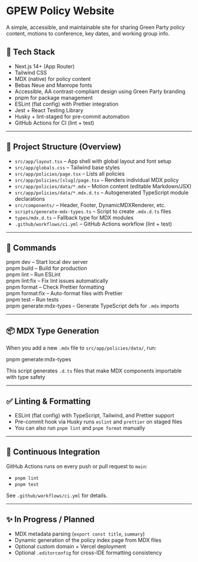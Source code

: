 # GPEW Policy Website

A simple, accessible, and maintainable site for sharing Green Party policy content, motions to conference, key dates, and working group info.

## 🌱 Tech Stack

- Next.js 14+ (App Router)
- Tailwind CSS
- MDX (native) for policy content
- Bebas Neue and Manrope fonts
- Accessible, AA contrast-compliant design using Green Party branding
- pnpm for package management
- ESLint (flat config) with Prettier integration
- Jest + React Testing Library
- Husky + lint-staged for pre-commit automation
- GitHub Actions for CI (lint + test)

---

## 📁 Project Structure (Overview)

- `src/app/layout.tsx` – App shell with global layout and font setup
- `src/app/globals.css` – Tailwind base styles
- `src/app/policies/page.tsx` – Lists all policies
- `src/app/policies/[slug]/page.tsx` – Renders individual MDX policy
- `src/app/policies/data/*.mdx` – Motion content (editable Markdown/JSX)
- `src/app/policies/data/*.mdx.d.ts` – Autogenerated TypeScript module declarations
- `src/components/` – Header, Footer, DynamicMDXRenderer, etc.
- `scripts/generate-mdx-types.ts` – Script to create `.mdx.d.ts` files
- `types/mdx.d.ts` – Fallback type for MDX modules
- `.github/workflows/ci.yml` – GitHub Actions workflow (lint + test)

---

## 🧪 Commands

pnpm dev – Start local dev server  
pnpm build – Build for production  
pnpm lint – Run ESLint  
pnpm lint:fix – Fix lint issues automatically  
pnpm format – Check Prettier formatting  
pnpm format:fix – Auto-format files with Prettier  
pnpm test – Run tests  
pnpm generate:mdx-types – Generate TypeScript defs for `.mdx` imports

---

## 📦 MDX Type Generation

When you add a new `.mdx` file to `src/app/policies/data/`, run:

pnpm generate:mdx-types

This script generates `.d.ts` files that make MDX components importable with type safety

---

## ✅ Linting & Formatting

- ESLint (flat config) with TypeScript, Tailwind, and Prettier support
- Pre-commit hook via Husky runs `eslint` and `prettier` on staged files
- You can also run `pnpm lint` and `pnpm format` manually

---

## 🔄 Continuous Integration

GitHub Actions runs on every push or pull request to `main`:

- `pnpm lint`
- `pnpm test`

See `.github/workflows/ci.yml` for details.

---

## ✨ In Progress / Planned

- MDX metadata parsing (`export const title`, `summary`)
- Dynamic generation of the policy index page from MDX files
- Optional custom domain + Vercel deployment
- Optional `.editorconfig` for cross-IDE formatting consistency
